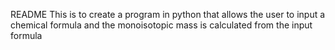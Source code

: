 README
This is to create a program in python that allows the user to input a chemical formula and the monoisotopic mass is calculated from the input formula
